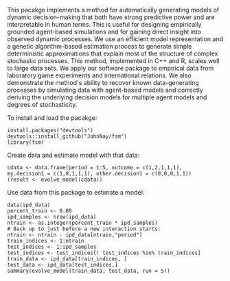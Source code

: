 <!-- README.md is generated from README.Rmd. Please edit that file -->



This pacakge implements a method for automatically generating models of dynamic decision-making that both have strong predictive power and are interpretable in human terms. This is useful for designing empirically grounded agent-based simulations and for gaining direct insight into observed dynamic processes. We use an efficient model representation and a genetic algorithm-based estimation process to generate simple deterministic approximations that explain most of the structure of complex stochastic processes. This method, implemented in C++ and R, scales well to large data sets. We apply our software package to empirical data from laboratory game experiments and international relations. We also demonstrate the method's ability to recover known data-generating processes by simulating data with agent-based models and correctly deriving the underlying decision models for multiple agent models and degrees of stochasticity.

To install and load the pacakge:

``` {.r}
install.packages("devtools")
devtools::install_github("JohnNay/fsm")
library(fsm)
```

Create data and estimate model with that data:

``` {.r}
cdata <- data.frame(period = 1:5, outcome = c(1,2,1,1,1),
my.decision1 = c(1,0,1,1,1), other.decision1 = c(0,0,0,1,1))
(result <- evolve_model(cdata))
```

Use data from this package to estimate a model:

``` {.r}
data(ipd_data)
percent_train <- 0.80
ipd_samples <- nrow(ipd_data)
ntrain <- as.integer(percent_train * ipd_samples)
# Back up to just before a new interaction starts:
ntrain <- ntrain - ipd_data[ntrain,"period"]
train_indices <- 1:ntrain
test_indices <- 1:ipd_samples
test_indices <- test_indices[! test_indices %in% train_indices]
train_data <- ipd_data[train_indices, ]
test_data <- ipd_data[test_indices,]
summary(evolve_model(train_data, test_data, run = 5))
```
